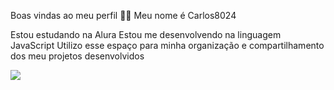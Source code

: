 Boas vindas ao meu perfil 💙💙
Meu nome é Carlos8024

Estou estudando na Alura
Estou me desenvolvendo na linguagem JavaScript
Utilizo esse espaço para minha organização e compartilhamento dos meu projetos desenvolvidos

![](https://media.tenor.com/UQx7RTq8I84AAAAM/gojo-satoru-toji.gif)

